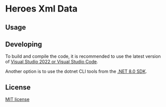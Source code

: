 # Heroes Xml Data

## Usage


## Developing
To build and compile the code, it is recommended to use the latest version of [Visual Studio 2022 or Visual Studio Code](https://visualstudio.microsoft.com/downloads/).

Another option is to use the dotnet CLI tools from the [.NET 8.0 SDK](https://dotnet.microsoft.com/download).

## License
[MIT license](/LICENSE)